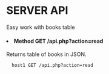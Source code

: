 SERVER API
============
Easy work with books table
#### <li>Method GET /api.php?action=read
  Returns table of books in JSON.
````
  host1 GET /api.php?action=read
````
  


